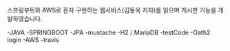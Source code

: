 스프링부트와 AWS로 혼자 구현하는 웹서비스(김동욱 저자)를 읽으며 게시판 기능을 개발하였습니다.

-JAVA
-SPRINGBOOT
-JPA
-mustache
-H2 / MariaDB
-testCode
-Oath2 login
-AWS
-travis
